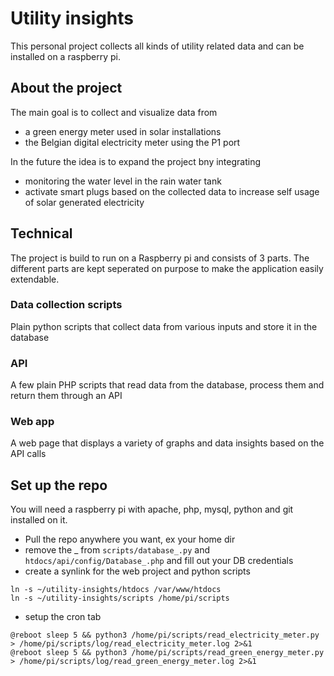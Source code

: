 # Utility insights
This personal project collects all kinds of utility related data and can be installed on a raspberry pi.

## About the project
The main goal is to collect and visualize data from
- a green energy meter used in solar installations
- the Belgian digital electricity meter using the P1 port

In the future the idea is to expand the project bny integrating
- monitoring the water level in the rain water tank
- activate smart plugs based on the collected data to increase self usage of solar generated electricity

## Technical
The project is build to run on a Raspberry pi and consists of 3 parts.
The different parts are kept seperated on purpose to make the application easily extendable.

### Data collection scripts
Plain python scripts that collect data from various inputs and store it in the database

### API
A few plain PHP scripts that read data from the database, process them and return them through an API

### Web app
A web page that displays a variety of graphs and data insights based on the API calls

## Set up the repo
You will need a raspberry pi with apache, php, mysql, python and git installed on it.
- Pull the repo anywhere you want, ex your home dir 
- remove the _ from `scripts/database_.py` and `htdocs/api/config/Database_.php` and fill out your DB credentials 
- create a synlink for the web project and python scripts
```
ln -s ~/utility-insights/htdocs /var/www/htdocs
ln -s ~/utility-insights/scripts /home/pi/scripts
```
- setup the cron tab
```
@reboot sleep 5 && python3 /home/pi/scripts/read_electricity_meter.py > /home/pi/scripts/log/read_electricity_meter.log 2>&1
@reboot sleep 5 && python3 /home/pi/scripts/read_green_energy_meter.py > /home/pi/scripts/log/read_green_energy_meter.log 2>&1
```